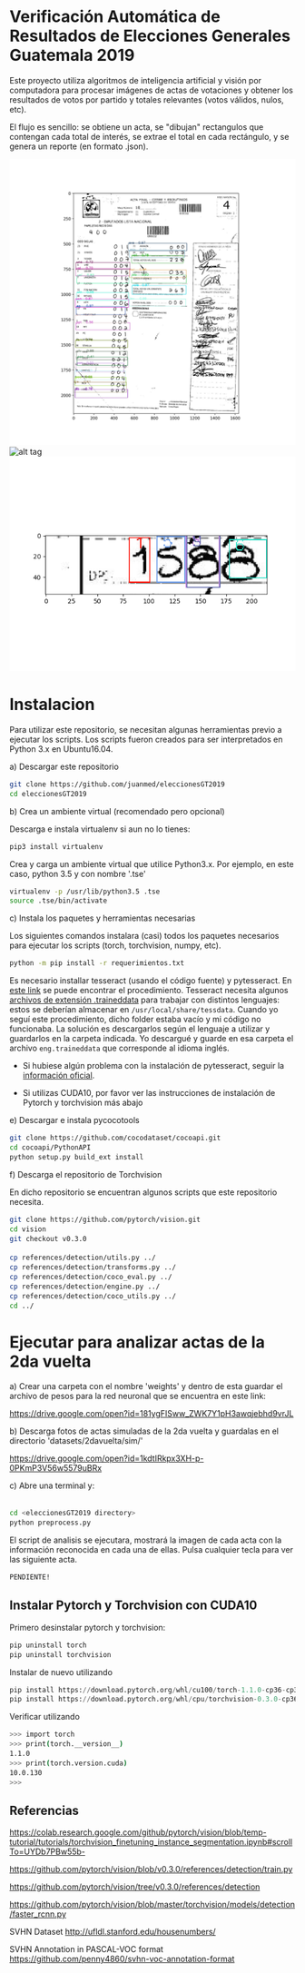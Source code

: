 # Verificación Automática de Resultados de Elecciones Generales Guatemala 2019

Este proyecto utiliza algoritmos de inteligencia artificial y visión por computadora para procesar imágenes de actas de votaciones y obtener los resultados de votos por partido y totales relevantes (votos válidos, nulos, etc).

El flujo es sencillo: se obtiene un acta, se "dibujan" rectangulos que contengan cada total de interés, se extrae el total en cada rectángulo, y se genera un reporte (en formato .json).

![alt tag](https://github.com/juanmed/eleccionesGT2019/blob/master/content/000102.jpg)
![alt tag](https://github.com/juanmed/eleccionesGT2019/blob/master/content/300_nocuadro.png)
![alt tag](https://github.com/juanmed/eleccionesGT2019/blob/master/content/7.png)


# Instalacion

Para utilizar este repositorio, se necesitan algunas herramientas previo a ejecutar los scripts. Los scripts fueron creados para ser interpretados en Python 3.x en Ubuntu16.04.


a) Descargar este repositorio

```bash
git clone https://github.com/juanmed/eleccionesGT2019
cd eleccionesGT2019
```

b) Crea un ambiente virtual (recomendado pero opcional)

Descarga e instala virtualenv si aun no lo tienes:

```bash
pip3 install virtualenv
```
Crea y carga un ambiente virtual que utilice Python3.x. Por ejemplo, en este caso, python 3.5 y con nombre '.tse'

```bash
virtualenv -p /usr/lib/python3.5 .tse
source .tse/bin/activate
```
c) Instala los paquetes y herramientas necesarias

Los siguientes comandos instalara (casi) todos los paquetes necesarios para ejecutar los scripts (torch, torchvision, numpy, etc).

```bash
python -m pip install -r requerimientos.txt
```

Es necesario installar tesseract (usando el código fuente) y pytesseract. En [este link](https://lengerrong.blogspot.com/2017/03/how-to-build-latest-tesseract-leptonica.html) se puede encontrar el procedimiento. Tesseract necesita algunos [archivos de extensión .traineddata](https://github.com/tesseract-ocr/tessdata) para trabajar con distintos lenguajes: estos se deberían almacenar en ```/usr/local/share/tessdata```. Cuando yo seguí este procedimiento, dicho folder estaba vacío y mi código no funcionaba. La solución es descargarlos según el lenguaje a utilizar y guardarlos en la carpeta indicada. Yo descargué y guarde en esa carpeta el archivo ```eng.traineddata``` que corresponde al idioma inglés.

* Si hubiese algún problema con la instalación de pytesseract, seguir la [información oficial](https://github.com/tesseract-ocr/tesseract/wiki).

* Si utilizas CUDA10, por favor ver las instrucciones de instalación de Pytorch y torchvision más abajo

e) Descargar e instala pycocotools

```bash
git clone https://github.com/cocodataset/cocoapi.git
cd cocoapi/PythonAPI
python setup.py build_ext install
```

f) Descarga el repositorio de Torchvision

En dicho repositorio se encuentran algunos scripts que este repositorio necesita.

```bash
git clone https://github.com/pytorch/vision.git
cd vision
git checkout v0.3.0

cp references/detection/utils.py ../
cp references/detection/transforms.py ../
cp references/detection/coco_eval.py ../
cp references/detection/engine.py ../
cp references/detection/coco_utils.py ../
cd ../
```
# Ejecutar para analizar actas de la 2da vuelta

a) Crear una carpeta con el nombre 'weights'  y dentro de esta guardar el archivo de pesos para la red neuronal que se encuentra en este link:

https://drive.google.com/open?id=181ygFISww_ZWK7Y1pH3awqjebhd9vrJL 

b) Descarga fotos de actas simuladas de la 2da vuelta y guardalas en el directorio 'datasets/2davuelta/sim/'

https://drive.google.com/open?id=1kdtIRkpx3XH-p-0PKmP3V56w5579uBRx

c) Abre una terminal y:

```bash

cd <eleccionesGT2019 directory>
python preprocess.py
```

El script de analisis se ejecutara, mostrará la imagen de cada acta con la información reconocida en cada una de ellas. Pulsa cualquier tecla para ver las siguiente acta. 


```bash
PENDIENTE!
```



## Instalar Pytorch y Torchvision con CUDA10

Primero desinstalar pytorch y torchvision:

```python
pip uninstall torch
pip uninstall torchvision
```

Instalar de nuevo utilizando

```python
pip install https://download.pytorch.org/whl/cu100/torch-1.1.0-cp36-cp36m-linux_x86_64.whl
pip install https://download.pytorch.org/whl/cpu/torchvision-0.3.0-cp36-cp36m-linux_x86_64.whl
```

Verificar utilizando

```bash
>>> import torch
>>> print(torch.__version__)
1.1.0
>>> print(torch.version.cuda)
10.0.130
>>> 
```


## Referencias

https://colab.research.google.com/github/pytorch/vision/blob/temp-tutorial/tutorials/torchvision_finetuning_instance_segmentation.ipynb#scrollTo=UYDb7PBw55b-

https://github.com/pytorch/vision/blob/v0.3.0/references/detection/train.py

https://github.com/pytorch/vision/tree/v0.3.0/references/detection

https://github.com/pytorch/vision/blob/master/torchvision/models/detection/faster_rcnn.py


SVHN Dataset
http://ufldl.stanford.edu/housenumbers/

SVHN Annotation in PASCAL-VOC format
https://github.com/penny4860/svhn-voc-annotation-format

